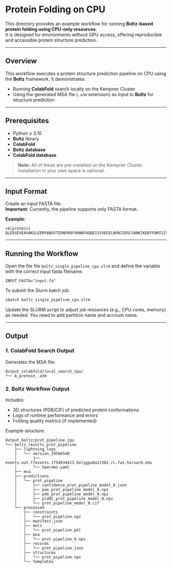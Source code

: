 

# Protein Folding on CPU 

This directory provides an example workflow for running **Boltz-based protein folding using CPU-only resources**.  
It is designed for environments without GPU access, offering reproducible and accessible protein structure prediction.

---

## Overview

This workflow executes a protein structure prediction pipeline on CPU using the **Boltz** framework. It demonstrates:

- Running **ColabFold** search locally on the Kempner Cluster  
- Using the generated MSA file (`.a3m` extension) as input to **Boltz** for structure prediction

---

## Prerequisites

- Python ≥ 3.10  
- **Boltz** library  
- **ColabFold**  
- **Boltz database**  
- **ColabFold database**  

> **Note:** All of these are pre-installed on the Kempner Cluster.  
> Installation in your own space is optional.

---

## Input Format

Create an input FASTA file.  
**Important:** Currently, the pipeline supports only FASTA format.

**Example:**
```fasta
>A|protein|
QLEDSEVEAVAKGLEEMYANGVTEDNFKNYVKNNFAQQEISSVEEELNVNISDSCVANKIKDEFFAMISISAIVKAAQKKAWKELAVTVLRFAKANGLKTNAIIVAGQLALWAVQCG
```

---

## Running the Workflow
Open the file file `boltz_single_pipeline_cpu.slrm` and define the variable with the correct input fasta filename.
```
INPUT_FASTA="input.fa"
```

To submit the Slurm batch job:

```bash
sbatch boltz_single_pipeline_cpu.slrm
```

Update the SLURM script to adjust job resources (e.g., CPU cores, memory) as needed. You need to add partition name and account name. 

---

## Output

### 1. ColabFold Search Output
Generates the MSA file:
```
Output_colabfold/local_search_cpu/
└── A_protein_.a3m
```

### 2. Boltz Workflow Output
Includes:
- 3D structures (PDB/CIF) of predicted protein conformations  
- Logs of runtime performance and errors  
- Folding quality metrics (if implemented)  

Example structure:
```
Output_boltz/prot_pipeline_cpu
└── boltz_results_prot_pipeline
    ├── lightning_logs
    │   └── version_29566540
    │       ├── events.out.tfevents.1754934413.holygpu8a11302.rc.fas.harvard.edu
    │       └── hparams.yaml
    ├── msa
    ├── predictions
    │   └── prot_pipeline
    │       ├── confidence_prot_pipeline_model_0.json
    │       ├── pae_prot_pipeline_model_0.npz
    │       ├── pde_prot_pipeline_model_0.npz
    │       ├── plddt_prot_pipeline_model_0.npz
    │       └── prot_pipeline_model_0.cif
    └── processed
        ├── constraints
        │   └── prot_pipeline.npz
        ├── manifest.json
        ├── mols
        │   └── prot_pipeline.pkl
        ├── msa
        │   └── prot_pipeline_0.npz
        ├── records
        │   └── prot_pipeline.json
        ├── structures
        │   └── prot_pipeline.npz
        └── templates
```

